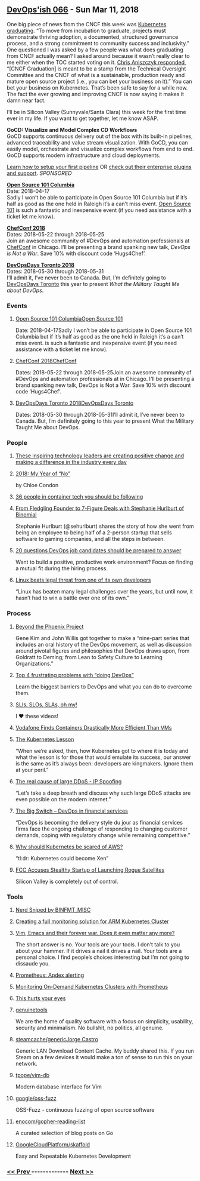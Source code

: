 ## [DevOps'ish 066](https://devopsish.com/066) - Sun Mar 11, 2018

One big piece of news from the CNCF this week was <a href="https://www.cncf.io/announcement/2018/03/06/cloud-native-computing-foundation-announces-kubernetes-first-graduated-project/">Kubernetes graduating</a>. “To move from incubation to graduate, projects must demonstrate thriving adoption, a documented, structured governance process, and a strong commitment to community success and inclusivity.” One questioned I was asked by a few people was what does graduating from CNCF actually mean? I asked around because it wasn’t really clear to me either when the TOC started voting on it. <a href="http://cshort.co/k8sgrad">Chris Aniszczyk responded</a>, “[CNCF Graduation] is meant to be a stamp from the Technical Oversight Committee and the CNCF of what is a sustainable, production ready and mature open source project (i.e., you can bet your business on it).” You can bet your business on Kubernetes. That’s been safe to say for a while now. The fact the ever growing and improving CNCF is now saying it makes it damn near fact.

I’ll be in Silicon Valley (Sunnyvale/Santa Clara) this week for the first time ever in my life. If you want to get together, let me know ASAP.

<strong>GoCD: Visualize and Model Complex CD Workflows</strong><br/>GoCD supports continuous delivery out of the box with its built-in pipelines, advanced traceability and value stream visualization. With GoCD, you can easily model, orchestrate and visualize complex workflows from end to end. GoCD supports modern infrastructure and cloud deployments.

<a href="https://www.gocd.org/getting-started/part-1/?utm_source=changelog&amp;utm_campaign=changelog-news&amp;utm_campaign=gocd_visualize_model_workslow&amp;utm_medium=newsletter_ad&amp;utm_source=devopsish&amp;utm_content=GOCD_getting_started&amp;utm_term=">Learn how to setup your first pipeline</a> OR <a href="https://www.gocd.org/enterprise/?utm_campaign=gocd_visualize_model_workslow&amp;utm_medium=newsletter_ad&amp;utm_source=devopsish&amp;utm_content=enterprise_page&amp;utm_term=">check out their enterprise plugins and support</a>. <em>SPONSORED</em>

<a href="http://opensource101.com/columbia/"><strong>Open Source 101 Columbia</strong></a><br/>Date: 2018-04-17<br/>Sadly I won’t be able to participate in Open Source 101 Columbia but if it’s half as good as the one held in Raleigh it’s a can’t miss event. <a href="http://opensource101.com/columbia/">Open Source 101</a> is such a fantastic and inexpensive event (if you need assistance with a ticket let me know).

<a href="https://chefconf.chef.io/"><strong>ChefConf 2018</strong></a><br/>Dates: 2018-05-22 through 2018-05-25<br/>Join an awesome community of #DevOps and automation professionals at <a href="https://chefconf.chef.io/">ChefConf</a> in Chicago. I’ll be presenting a brand spanking new talk, <em>DevOps is Not a War</em>. Save 10% with discount code ‘Hugs4Chef’.

<a href="https://www.devopsdays.org/events/2018-toronto/welcome/"><strong>DevOpsDays Toronto 2018</strong></a><br/>Dates: 2018-05-30 through 2018-05-31<br/>I’ll admit it, I’ve never been to Canada. But, I’m definitely going to <a href="https://www.devopsdays.org/events/2018-toronto/welcome/">DevOpsDays Toronto</a> this year to present <em>What the Military Taught Me about DevOps</em>.

### Events

1. [Open Source 101 ColumbiaOpen Source 101](http://opensource101.com/columbia/)

    Date: 2018-04-17Sadly I won’t be able to participate in Open Source 101 Columbia but if it’s half as good as the one held in Raleigh it’s a can’t miss event.  is such a fantastic and inexpensive event (if you need assistance with a ticket let me know).
1. [ChefConf 2018ChefConf](https://chefconf.chef.io/)

    Dates: 2018-05-22 through 2018-05-25Join an awesome community of #DevOps and automation professionals at  in Chicago. I’ll be presenting a brand spanking new talk, DevOps is Not a War. Save 10% with discount code ‘Hugs4Chef’.
1. [DevOpsDays Toronto 2018DevOpsDays Toronto](https://www.devopsdays.org/events/2018-toronto/welcome/)

    Dates: 2018-05-30 through 2018-05-31I’ll admit it, I’ve never been to Canada. But, I’m definitely going to  this year to present What the Military Taught Me about DevOps.
### People

1. [These inspiring technology leaders are creating positive change and making a difference in the industry every day](https://opensource.com/article/18/3/list-tech-influencers)

    
1. [2018: My Year of “No”](https://you.women2.com/2018-my-year-of-no-b862acadebd8)

    by Chloe Condon
1. [36 people in container tech you should be following](https://medium.com/containercamp/35-people-in-container-tech-you-should-be-following-5300bd4766a0)

    
1. [From Fledgling Founder to 7-Figure Deals with Stephanie Hurlburt of Binomial](https://www.indiehackers.com/podcast/044-stephanie-hurlburt-of-binomial)

     Stephanie Hurlburt (@sehurlburt) shares the story of how she went from being an employee to being half of a 2-person startup that sells software to gaming companies, and all the steps in between.
1. [20 questions DevOps job candidates should be prepared to answer](https://opensource.com/article/18/3/questions-devops-employees-should-answer)

     Want to build a positive, productive work environment? Focus on finding a mutual fit during the hiring process.
1. [Linux beats legal threat from one of its own developers](http://www.zdnet.com/article/linux-beats-internal-legal-threat/)

     “Linux has beaten many legal challenges over the years, but until now, it hasn’t had to win a battle over one of its own.”
### Process

1. [Beyond the Phoenix Project](https://itrevolution.com/book/beyond-phoenix-project-audiobook/)

     Gene Kim and John Willis got together to make a “nine-part series that includes an oral history of the DevOps movement, as well as discussion around pivotal figures and philosophies that DevOps draws upon, from Goldratt to Deming; from Lean to Safety Culture to Learning Organizations.”
1. [Top 4 frustrating problems with “doing DevOps”](https://opensource.com/article/18/3/4-hardest-things-devops-transformation)

     Learn the biggest barriers to DevOps and what you can do to overcome them.
1. [SLIs, SLOs, SLAs, oh my!](https://youtu.be/tEylFyxbDLE)

    I ❤️ these videos!
1. [Vodafone Finds Containers Drastically More Efficient Than VMs](https://www.sdxcentral.com/articles/news/vodafone-finds-containers-drastically-more-efficient-than-vms/2018/03/)

    
1. [The Kubernetes Lesson](http://redmonk.com/sogrady/2018/03/02/the-kubernetes-lesson/)

     “When we’re asked, then, how Kubernetes got to where it is today and what the lesson is for those that would emulate its success, our answer is the same as it’s always been: developers are kingmakers. Ignore them at your peril.”
1. [The real cause of large DDoS - IP Spoofing](https://blog.cloudflare.com/the-root-cause-of-large-ddos-ip-spoofing/)

     “Let’s take a deep breath and discuss why such large DDoS attacks are even possible on the modern internet.”
1. [The Big Switch – DevOps in financial services](https://diginomica.com/2018/03/08/769876/)

     “DevOps is becoming the delivery style du jour as financial services firms face the ongoing challenge of responding to changing customer demands, coping with regulatory change while remaining competitive.”
1. [Why should Kubernetes be scared of AWS?](https://medium.com/@krishnan/why-should-kubernetes-be-scared-of-aws-823876d5148b)

    “tl:dr: Kubernetes could become Xen”
1. [FCC Accuses Stealthy Startup of Launching Rogue Satellites](https://spectrum.ieee.org/tech-talk/aerospace/satellites/fcc-accuses-stealthy-startup-of-launching-rogue-satellites)

     Silicon Valley is completely out of control.
### Tools

1. [Nerd Sniped by BINFMT_MISC](https://blog.jessfraz.com/post/nerd-sniped-by-binfmt_misc/)

    
1. [Creating a full monitoring solution for ARM Kubernetes Cluster](https://itnext.io/creating-a-full-monitoring-solution-for-arm-kubernetes-cluster-53b3671186cb)

    
1. [Vim, Emacs and their forever war. Does it even matter any more?](https://blog.sourcerer.io/vim-emacs-and-their-forever-war-does-it-even-matter-any-more-697b1322d510)

    The short answer is no. Your tools are your tools. I don’t talk to you about your hammer. If it drives a nail it drives a nail. Your tools are a personal choice. I find people’s choices interesting but I’m not going to dissaude you.
1. [Prometheus: Apdex alerting](https://medium.com/@tristan_96324/prometheus-apdex-alerting-d17a065e39d0)

    
1. [Monitoring On-Demand Kubernetes Clusters with Prometheus](https://blog.giantswarm.io/monitoring-on-demand-kubernetes-clusters-with-prometheus/)

    
1. [This hurts your eyes](https://devops-research.com/happening.html)

    
1. [genuinetools](https://github.com/genuinetools)

     We are the home of quality software with a focus on simplicity, usability, security and minimalism. No bullshit, no politics, all genuine.
1. [steamcache/genericJorge Castro](https://github.com/steamcache/generic)

     Generic LAN Download Content Cache. My buddy  shared this. If you run Steam on a few devices it would make a ton of sense to run this on your network.
1. [tpope/vim-db](https://github.com/tpope/vim-db)

     Modern database interface for Vim
1. [google/oss-fuzz](https://github.com/google/oss-fuzz)

     OSS-Fuzz - continuous fuzzing of open source software
1. [enocom/gopher-reading-list](https://github.com/enocom/gopher-reading-list)

     A curated selection of blog posts on Go
1. [GoogleCloudPlatform/skaffold](https://github.com/GoogleCloudPlatform/skaffold)

     Easy and Repeatable Kubernetes Development

### [ << Prev ](sreweekly-65.md) ------------- [ Next >> ](sreweekly-67.md)